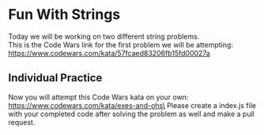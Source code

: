 # Fun With Strings
Today we will be working on two different string problems.\
This is the Code Wars link for the first problem we will be attempting: https://www.codewars.com/kata/57fcaed83206fb15fd00027a

## Individual Practice
Now you will attempt this Code Wars kata on your own: https://www.codewars.com/kata/exes-and-ohs\
Please create a index.js file with your completed code after solving the problem as well and make a pull request. 
